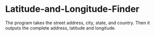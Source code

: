 # Latitude-and-Longitude-Finder
The program takes the street address, city, state, and country.  Then it outputs the complete address, latitude and longitude.

